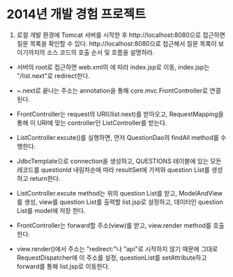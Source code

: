 2014년 개발 경험 프로젝트
=========

1. 로컬 개발 환경에 Tomcat 서버를 시작한 후 http://localhost:8080으로 접근하면 질문 목록을 확인할 수 있다. http://localhost:8080으로 접근해서 질문 목록이 보이기까지의 소스 코드의 호출 순서 및 흐름을 설명하라.

* 서버의 root로 접근하면 web.xml의 <welcom-file-list>에 따라 index.jsp로 이동, index.jsp는 "/list.next"로 redirect한다.

* ~.next로 끝나는 주소는 annotation을 통해 core.mvc.FrontController로 연결된다.

* FrontController는 request의 URI(/list.next)를 받아오고, RequestMapping을 통해 이 URI에 맞는 controller인 ListController를 받는다.

* ListController.excute()를 실행하면, 먼저 QuestionDao의 findAll method를 수행한다. 

* JdbcTemplate으로 connection을 생성하고, QUESTIONS 테이블에 있는 모든 레코드를 questionId 내림차순에 따라 resultSet에 가져와 question List를 생성하고 return한다.

* ListController.excute method는 위의 question List를 받고, ModelAndView를 생성, view를 question List를 출력할 list.jsp로 설정하고, 데이터인 question List를 model에 저장 한다. 

* FrontController는 forward할 주소(view)를 받고, view.render method를 호출한다.

* view.render()에서 주소는 "redirect:"나 "api"로 시작하지 않기 때문에 그대로 RequestDispatcher에 이 주소를 설정, questionList를 setAttribute하고 forward를 통해 list.jsp로 이동한다.  